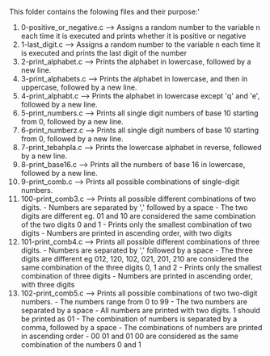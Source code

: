This folder contains the folowing files and their purpose:'
1. 0-positive_or_negative.c --> Assigns a random number to the variable n each time it is executed and prints whether it is positive or negative
2. 1-last_digit.c --> Assigns a random number to the variable n each time it is executed and prints the last digit of the number
3. 2-print_alphabet.c --> Prints the alphabet in lowercase, followed by a new line.
4. 3-print_alphabets.c --> Prints the alphabet in lowercase, and then in uppercase, followed by a new line.
5. 4-print_alphabt.c --> Prints the alphabet in lowercase except 'q' and 'e', followed by a new line.
6. 5-print_numbers.c --> Prints all single digit numbers of base 10 starting from 0, followed by a new line.
7. 6-print_numberz.c --> Prints all single digit numbers of base 10 starting from 0, followed by a new line.
8. 7-print_tebahpla.c --> Prints the lowercase alphabet in reverse, followed by a new line.
9. 8-print_base16.c --> Prints all the numbers of base 16 in lowercase, followed by a new line.
10. 9-print_comb.c --> Prints all possible combinations of single-digit numbers.
11. 100-print_comb3.c --> Prints all possible different combinations of two digits.
            - Numbers are separated by ','  followed by a space
            - The two digits are different eg. 01 and 10 are considered the same combination of the two digits 0 and 1
            - Prints only the smallest combination of two digits
            - Numbers are printed in ascending order, with two digits
12. 101-print_comb4.c --> Prints all possible different combinations of three digits.
            - Numbers are separated by ','  followed by a space
            - The three digits are different eg 012, 120, 102, 021, 201, 210 are considered the same combination of the three digits 0, 1 and 2
            - Prints only the smallest combination of three digits
            - Numbers are printed in ascending order, with three digits
12. 102-print_comb5.c --> Prints all possible combinations of two two-digit numbers.
            - The numbers range from 0 to 99
            - The two numbers are separated by a space
            - All numbers are printed with two digits. 1 should be printed as 01
            - The combination of numbers is separated by a comma, followed by a space
            - The combinations of numbers are printed in ascending order
            - 00 01 and 01 00 are considered as the same combination of the numbers 0 and 1

